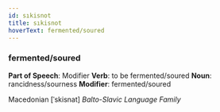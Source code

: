 ```yaml
---
id: sıkisnot
title: sıkisnot
hoverText: fermented/soured
---
```


### fermented/soured

**Part of Speech**: Modifier
**Verb**: to be fermented/soured
**Noun**: rancidness/sourness
**Modifier**: fermented/soured

Macedonian [ˈskisnat]
*Balto-Slavic Language Family*